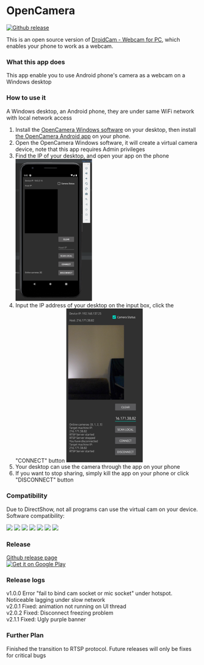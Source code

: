 # OpenCamera

[![Github release](https://img.shields.io/github/downloads/yukimuon/opencamera/total.svg?color=black&style=flat-square&labelColor=f0f0f0)](https://github.com/yukimuon/OpenCamera/releases)

This is an open source version of [DroidCam - Webcam for PC](https://play.google.com/store/apps/details?id=com.dev47apps.droidcam&hl=en_US&gl=US), which enables your phone to work as a webcam.

### What this app does

This app enable you to use Android phone's camera as a webcam on a Windows desktop

### How to use it

A Windows desktop, an Android phone, they are under same WiFi network with local network access

1.   Install the [OpenCamera Windows software](https://github.com/yukimuon/OpenCamera/releases/tag/2.1.2) on your desktop, then install [the OpenCamera Android app](https://play.google.com/store/apps/details?id=com.cns.encom) on your phone.
2.   Open the OpenCamera Windows software, it will create a virtual camera device, note that this app requires Admin privileges
3.   Find the IP of your desktop, and open your app on the phone  
    <img src="Assets/image_2020-12-09_17-03-20.png" width=200px>
4.   Input the IP address of your desktop on the input box, click the "CONNECT" button
    <img src="Assets/Screenshot_20201211-004808.jpg" width=200px>
5.   Your desktop can use the camera through the app on your phone
6.   If you want to stop sharing, simply kill the app on your phone or click "DISCONNECT" button


### Compatibility

Due to DirectShow, not all programs can use the virtual cam on your device.  
Software compatibility:  

![](https://img.shields.io/badge/-OK-black?style=flat&logo=Firefox&logoColor=ff6611)
![](https://img.shields.io/badge/-OK-black?style=flat&logo=Google%20Chrome&logoColor=4285F4)
![](https://img.shields.io/badge/-OK-black?style=flat&logo=microsoft%20edge&logoColor=0078D7)
![](https://img.shields.io/badge/Zoom-OK-black?style=flat&labelColor=black)
![](https://img.shields.io/badge/-OK-black?style=flat&logo=discord&logoColor=7289d9)
![](https://img.shields.io/badge/-INCOMPATIBLE-black?style=flat&logo=skype&logoColor=00aff0)
![](https://img.shields.io/badge/-INCOMPATIBLE-black?style=flat&logo=Telegram)

### Release
<a href="https://github.com/yukimuon/OpenCamera/releases">Github release page</a>  
<a href='https://play.google.com/store/apps/details?id=com.cns.encom'><img alt='Get it on Google Play' src='https://play.google.com/intl/en_us/badges/static/images/badges/en_badge_web_generic.png' width='150px'></a>

### Release logs
v1.0.0 Error "fail to bind cam socket or mic socket" under hotspot. Noticeable lagging under slow network  
v2.0.1 Fixed: animation not running on UI thread  
v2.0.2 Fixed: Disconnect freezing problem  
v2.1.1 Fixed: Ugly purple banner

### Further Plan
Finished the transition to RTSP protocol. Future releases will only be fixes for critical bugs

